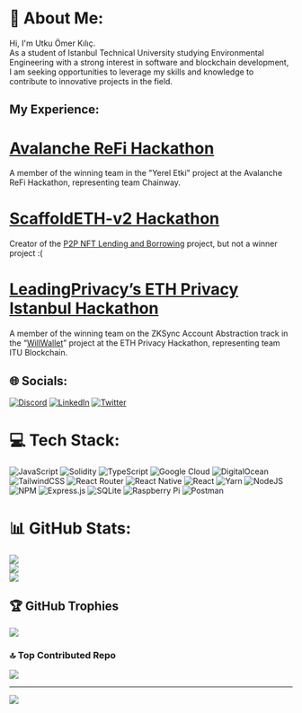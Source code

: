 # 💫 About Me:
Hi, I'm Utku Ömer Kılıç. <br>As a student of Istanbul Technical University studying Environmental Engineering with a strong interest in software and blockchain development,<br> I am seeking opportunities to leverage my skills and knowledge to contribute to innovative projects in the field.

## My Experience:
# [Avalanche ReFi Hackathon](https://www.akbanklab.com/en/akbank-refi-hackathon?state=0#section-8)

A member of the winning team in the "Yerel Etki" project at the Avalanche ReFi Hackathon, representing team Chainway.

# [ScaffoldETH-v2 Hackathon](https://hackathon.buidlguidl.com/)

Creator of the [P2P NFT Lending and Borrowing](https://github.com/uok825/p2p-nft-lending) project, but not a winner project :(

# [LeadingPrivacy’s ETH Privacy Istanbul Hackathon](https://www.leadingprivacy.com/istanbul)

A member of the winning team on the ZKSync Account Abstraction track in the “[WillWallet](https://github.com/itublockchain/will-wallet-leading-privacy)” project at the ETH Privacy Hackathon, representing team ITU Blockchain.

## 🌐 Socials:
[![Discord](https://img.shields.io/badge/Discord-%237289DA.svg?logo=discord&logoColor=white)](https://discord.gg/utkuomer.eth) [![LinkedIn](https://img.shields.io/badge/LinkedIn-%230077B5.svg?logo=linkedin&logoColor=white)](https://linkedin.com/in/utku-%C3%B6mer-k%C4%B1l%C4%B1%C3%A7-8403761b2/) [![Twitter](https://img.shields.io/badge/Twitter-%231DA1F2.svg?logo=Twitter&logoColor=white)](https://twitter.com/utmrklc) 

# 💻 Tech Stack:
![JavaScript](https://img.shields.io/badge/javascript-%23323330.svg?style=for-the-badge&logo=javascript&logoColor=%23F7DF1E) ![Solidity](https://img.shields.io/badge/Solidity-%23363636.svg?style=for-the-badge&logo=solidity&logoColor=white) ![TypeScript](https://img.shields.io/badge/typescript-%23007ACC.svg?style=for-the-badge&logo=typescript&logoColor=white) ![Google Cloud](https://img.shields.io/badge/Google%20Cloud-%234285F4.svg?style=for-the-badge&logo=google-cloud&logoColor=white) ![DigitalOcean](https://img.shields.io/badge/DigitalOcean-%230167ff.svg?style=for-the-badge&logo=digitalOcean&logoColor=white) ![TailwindCSS](https://img.shields.io/badge/tailwindcss-%2338B2AC.svg?style=for-the-badge&logo=tailwind-css&logoColor=white) ![React Router](https://img.shields.io/badge/React_Router-CA4245?style=for-the-badge&logo=react-router&logoColor=white) ![React Native](https://img.shields.io/badge/react_native-%2320232a.svg?style=for-the-badge&logo=react&logoColor=%2361DAFB) ![React](https://img.shields.io/badge/react-%2320232a.svg?style=for-the-badge&logo=react&logoColor=%2361DAFB) ![Yarn](https://img.shields.io/badge/yarn-%232C8EBB.svg?style=for-the-badge&logo=yarn&logoColor=white) ![NodeJS](https://img.shields.io/badge/node.js-6DA55F?style=for-the-badge&logo=node.js&logoColor=white) ![NPM](https://img.shields.io/badge/NPM-%23000000.svg?style=for-the-badge&logo=npm&logoColor=white) ![Express.js](https://img.shields.io/badge/express.js-%23404d59.svg?style=for-the-badge&logo=express&logoColor=%2361DAFB) ![SQLite](https://img.shields.io/badge/sqlite-%2307405e.svg?style=for-the-badge&logo=sqlite&logoColor=white) ![Raspberry Pi](https://img.shields.io/badge/-RaspberryPi-C51A4A?style=for-the-badge&logo=Raspberry-Pi) ![Postman](https://img.shields.io/badge/Postman-FF6C37?style=for-the-badge&logo=postman&logoColor=white)
# 📊 GitHub Stats:
![](https://github-readme-stats.vercel.app/api?username=uok825&theme=dark&hide_border=false&include_all_commits=true&count_private=true)<br/>
![](https://github-readme-streak-stats.herokuapp.com/?user=uok825&theme=dark&hide_border=false)<br/>
![](https://github-readme-stats.vercel.app/api/top-langs/?username=uok825&theme=dark&hide_border=false&include_all_commits=true&count_private=true&layout=compact)

## 🏆 GitHub Trophies
![](https://github-profile-trophy.vercel.app/?username=uok825&theme=radical&no-frame=false&no-bg=false&margin-w=4)

### 🔝 Top Contributed Repo
![](https://github-contributor-stats.vercel.app/api?username=uok825&limit=5&theme=dark&combine_all_yearly_contributions=true)


---
[![](https://visitcount.itsvg.in/api?id=uok825&icon=0&color=1)](https://visitcount.itsvg.in)

<!-- Proudly created with GPRM ( https://gprm.itsvg.in ) -->
